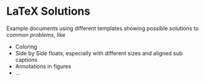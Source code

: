 # LaTeX Solutions

Example documents using different templates showing possible solutions to common _problems_, like

* Coloring
* Side by Side floats, especially with different sizes and aligned sub captions
* Annotations in figures
* ...
